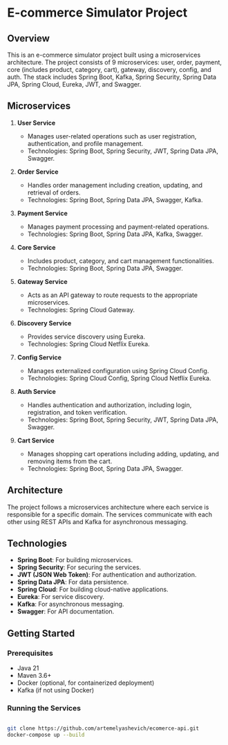 # E-commerce Simulator Project

## Overview

This is an e-commerce simulator project built using a microservices architecture. The project consists of 9 microservices: user, order, payment, core (includes product, category, cart), gateway, discovery, config, and auth. The stack includes Spring Boot, Kafka, Spring Security, Spring Data JPA, Spring Cloud, Eureka, JWT, and Swagger.

## Microservices

1. **User Service**
    - Manages user-related operations such as user registration, authentication, and profile management.
    - Technologies: Spring Boot, Spring Security, JWT, Spring Data JPA, Swagger.

2. **Order Service**
    - Handles order management including creation, updating, and retrieval of orders.
    - Technologies: Spring Boot, Spring Data JPA, Swagger, Kafka.

3. **Payment Service**
    - Manages payment processing and payment-related operations.
    - Technologies: Spring Boot, Spring Data JPA, Kafka, Swagger.

4. **Core Service**
    - Includes product, category, and cart management functionalities.
    - Technologies: Spring Boot, Spring Data JPA, Swagger.

5. **Gateway Service**
    - Acts as an API gateway to route requests to the appropriate microservices.
    - Technologies: Spring Cloud Gateway.

6. **Discovery Service**
    - Provides service discovery using Eureka.
    - Technologies: Spring Cloud Netflix Eureka.

7. **Config Service**
    - Manages externalized configuration using Spring Cloud Config.
    - Technologies: Spring Cloud Config, Spring Cloud Netflix Eureka.

8. **Auth Service**
    - Handles authentication and authorization, including login, registration, and token verification.
    - Technologies: Spring Boot, Spring Security, JWT, Spring Data JPA, Swagger.

9. **Cart Service**
    - Manages shopping cart operations including adding, updating, and removing items from the cart.
    - Technologies: Spring Boot, Spring Data JPA, Swagger.

## Architecture

The project follows a microservices architecture where each service is responsible for a specific domain. The services communicate with each other using REST APIs and Kafka for asynchronous messaging.

## Technologies

- **Spring Boot**: For building microservices.
- **Spring Security**: For securing the services.
- **JWT (JSON Web Token)**: For authentication and authorization.
- **Spring Data JPA**: For data persistence.
- **Spring Cloud**: For building cloud-native applications.
- **Eureka**: For service discovery.
- **Kafka**: For asynchronous messaging.
- **Swagger**: For API documentation.

## Getting Started

### Prerequisites

- Java 21
- Maven 3.6+
- Docker (optional, for containerized deployment)
- Kafka (if not using Docker)

### Running the Services

   ```sh
   
   git clone https://github.com/artemelyashevich/ecomerce-api.git
   docker-compose up --build
   ```